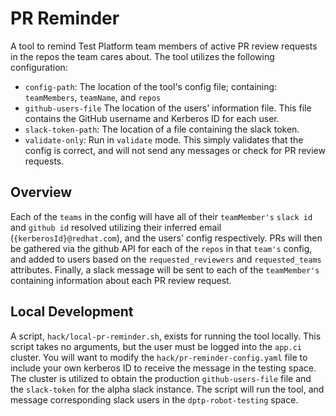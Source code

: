 # PR Reminder
A tool to remind Test Platform team members of active PR review requests in the repos the team cares about.
The tool utilizes the following configuration:
- `config-path`: The location of the tool's config file; containing: `teamMembers`, `teamName`, and `repos`
- `github-users-file` The location of the users' information file. This file contains the GitHub username and Kerberos ID for each user.
- `slack-token-path`: The location of a file containing the slack token.
- `validate-only`: Run in `validate` mode. This simply validates that the config is correct, and will not send any messages or check for PR review requests.

## Overview
Each of the `teams` in the config will have all of their `teamMember's` `slack id` and `github id` resolved utilizing their inferred email (`{kerberosId}@redhat.com`), and the users' config respectively.
PRs will then be gathered via the github API for each of the `repos` in that `team's` config, and added to users based on the `requested_reviewers` and `requested_teams` attributes.
Finally, a slack message will be sent to each of the `teamMember's` containing information about each PR review request.

## Local Development
A script, `hack/local-pr-reminder.sh`, exists for running the tool locally. This script takes no arguments, but the user must be logged into the `app.ci` cluster.
You will want to modify the `hack/pr-reminder-config.yaml` file to include your own kerberos ID to receive the message in the testing space.
The cluster is utilized to obtain the production `github-users-file` file and the `slack-token` for the alpha slack instance.
The script will run the tool, and message corresponding slack users in the `dptp-robot-testing` space.
